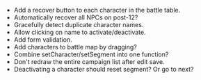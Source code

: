 * Add a recover button to each character in the battle table.
* Automatically recover all NPCs on post-12?
* Gracefully detect duplicate character names.
* Allow clicking on name to activate/deactivate.
* Add form validation.
* Add characters to battle map by dragging?
* Combine setCharacter/setSegment into one function?
* Don't redraw the entire campaign list after edit save.
* Deactivating a character should reset segment? Or go to next?
